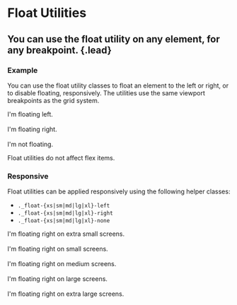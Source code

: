 # Float Utilities
## You can use the float utility on any element, for any breakpoint. {.lead}

### Example
You can use the float utility classes to float an element to the left or right, or to disable floating, responsively. The utilities use the same viewport breakpoints as the grid system. 

<i-code-preview title="Float Utility Example" link="https://github.com/inkline/inkline/tree/master/src/css/helpers">

<div class="_position-relative">
    <div class="_float-left">I'm floating left.</div>
</div> 
<br/>
<div class="_position-relative">
    <div class="_float-right">I'm floating right.</div>
</div>
<br/>
<div class="_position-relative">
    <div class="_float-none">I'm not floating.</div>
</div>

<template slot="html">

~~~html
<div class="_float-left">I'm floating left.</div>
~~~
~~~html
<div class="_float-right">I'm floating right.</div>
~~~
~~~html
<div class="_float-none">I'm not floating.</div>
~~~

</template>
</i-code-preview>

<i-alert variant="info" class="_margin-top-1">
    <template slot="icon"><i class="inkline-icon -info"></i></template>
    <p>Float utilities do not affect flex items.</p>
</i-alert>



### Responsive
Float utilities can be applied responsively using the following helper classes:

- `._float-{xs|sm|md|lg|xl}-left`
- `._float-{xs|sm|md|lg|xl}-right`
- `._float-{xs|sm|md|lg|xl}-none`


<i-code-preview title="Responsive Float Utility Example" link="https://github.com/inkline/inkline/tree/master/src/css/helpers">

<div class="_position-relative">
    <div class="_float-xs-right">I'm floating right on extra small screens.</div>
</div> 
<br/>
<div class="_position-relative">
    <div class="_float-sm-right">I'm floating right on small screens.</div>
</div> 
<br/>
<div class="_position-relative">
    <div class="_float-md-right">I'm floating right on medium screens.</div>
</div> 
<br/>
<div class="_position-relative">
    <div class="_float-lg-right">I'm floating right on large screens.</div>
</div> 
<br/>
<div class="_position-relative">
    <div class="_float-xl-right">I'm floating right on extra large screens.</div>
</div>
<br/> 

<template slot="html">

~~~html
<div class="_float-xs-right">I'm floating right on extra small screens.</div>
~~~
~~~html
<div class="_float-sm-right">I'm floating right on small screens.</div>
~~~
~~~html
<div class="_float-md-right">I'm floating right on medium screens.</div>
~~~
~~~html
<div class="_float-lg-right">I'm floating right on large screens.</div>
~~~
~~~html
<div class="_float-xl-right">I'm floating right on extra large screens.</div>
~~~

</template>
</i-code-preview>
